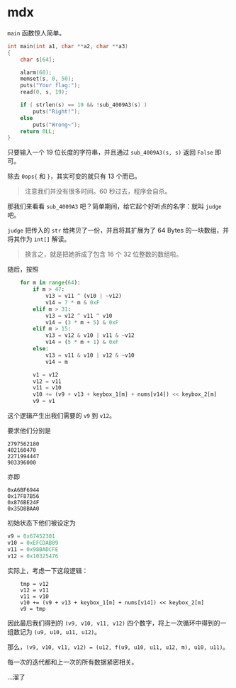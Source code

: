 # mdx

`main` 函数惊人简单。

```c
int main(int a1, char **a2, char **a3)
{
    char s[64];

    alarm(60);
    memset(s, 0, 50);
    puts("Your flag:");
    read(0, s, 19);

    if ( strlen(s) == 19 && !sub_4009A3(s) )
        puts("Right!");
    else
        puts("Wrong~");
    return 0LL;
}
```

只要输入一个 19 位长度的字符串，并且通过 `sub_4009A3(s, s)` 返回 `False` 即可。

除去 `0ops{` 和 `}`，其实可变的就只有 13 个而已。

> 注意我们并没有很多时间。60 秒过去，程序会自杀。

那我们来看看 `sub_4009A3` 吧？简单期间，给它起个好听点的名字：就叫 `judge` 吧。

`judge` 把传入的 `str` 给拷贝了一份，并且将其扩展为了 64 Bytes 的一块数组，并将其作为 `int[]` 解读。

> 换言之，就是把她拆成了包含 16 个 32 位整数的数组啦。

随后，按照

```python
    for m in range(64):
        if m > 47:
            v13 = v11 ^ (v10 | ~v12)
            v14 = 7 * m & 0xF
        elif m > 31:
            v13 = v12 ^ v11 ^ v10
            v14 = (3 * m + 5) & 0xF
        elif m > 15:
            v13 = v12 & v10 | v11 & ~v12
            v14 = (5 * m + 1) & 0xF
        else:
            v13 = v11 & v10 | v12 & ~v10
            v14 = m

        v1 = v12
        v12 = v11
        v11 = v10
        v10 += (v9 + v13 + keybox_1[m] + nums[v14]) << keybox_2[m]
        v9 = v1
```

这个逻辑产生出我们需要的 `v9` 到 `v12`。

要求他们分别是

```
2797562180
402160470
2271994447
903396000
```

亦即

```
0xA6BF6944
0x17F87B56
0x876BE24F
0x35D8BAA0
```

初始状态下他们被设定为

```python
v9 = 0x67452301
v10 = 0xEFCDAB89
v11 = 0x98BADCFE
v12 = 0x10325476
```

实际上，考虑一下这段逻辑：

```
    tmp = v12
    v12 = v11
    v11 = v10
    v10 += (v9 + v13 + keybox_1[m] + nums[v14]) << keybox_2[m]
    v9 = tmp
```

因此最后我们得到的 `(v9, v10, v11, v12)` 四个数字，将上一次循环中得到的一组数记为 `(u9, u10, u11, u12)`。

那么，`(v9, v10, v11, v12) = (u12, f(u9, u10, u11, u12, m), u10, u11)`。

每一次的迭代都和上一次的所有数据紧密相关。

…溜了